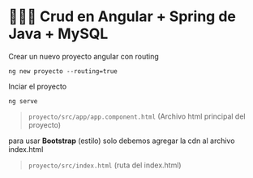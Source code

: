 # :chocolate_bar::chocolate_bar::chocolate_bar: Crud en Angular + Spring de Java + MySQL
Crear un nuevo proyecto angular con routing
```
ng new proyecto --routing=true
```
Inciar el proyecto
```
ng serve
```
>  `proyecto/src/app/app.component.html` (Archivo html principal del proyecto)

para usar **Bootstrap** (estilo) solo debemos agregar la cdn al archivo index.html

>  `proyecto/src/index.html` (ruta del index.html)


